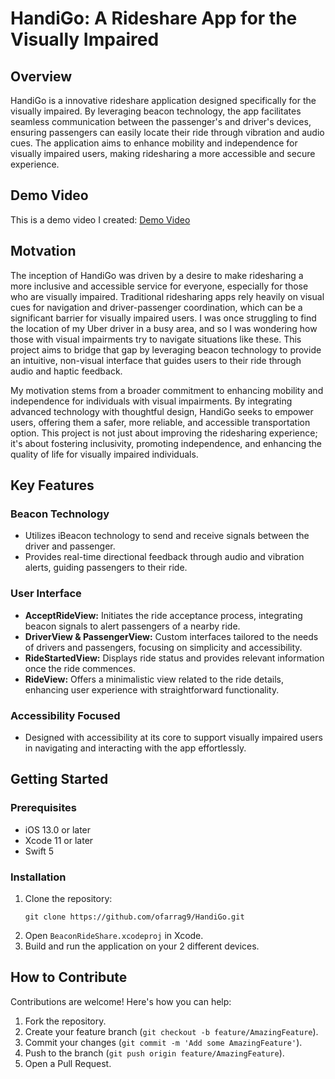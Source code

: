 
# HandiGo: A Rideshare App for the Visually Impaired

## Overview
HandiGo is a innovative rideshare application designed specifically for the visually impaired. By leveraging beacon technology, the app facilitates seamless communication between the passenger's and driver's devices, ensuring passengers can easily locate their ride through vibration and audio cues. The application aims to enhance mobility and independence for visually impaired users, making ridesharing a more accessible and secure experience.

## Demo Video
This is a demo video I created: [Demo Video](https://www.youtube.com/watch?v=xUSWCPBwAzY)

## Motvation
The inception of HandiGo was driven by a desire to make ridesharing a more inclusive and accessible service for everyone, especially for those who are visually impaired. Traditional ridesharing apps rely heavily on visual cues for navigation and driver-passenger coordination, which can be a significant barrier for visually impaired users. I was once struggling to find the location of my Uber driver in a busy area, and so I was wondering how those with visual impairments try to navigate situations like these. This project aims to bridge that gap by leveraging beacon technology to provide an intuitive, non-visual interface that guides users to their ride through audio and haptic feedback.

My motivation stems from a broader commitment to enhancing mobility and independence for individuals with visual impairments. By integrating advanced technology with thoughtful design, HandiGo seeks to empower users, offering them a safer, more reliable, and accessible transportation option. This project is not just about improving the ridesharing experience; it's about fostering inclusivity, promoting independence, and enhancing the quality of life for visually impaired individuals.

## Key Features

### Beacon Technology
- Utilizes iBeacon technology to send and receive signals between the driver and passenger.
- Provides real-time directional feedback through audio and vibration alerts, guiding passengers to their ride.

### User Interface
- **AcceptRideView:** Initiates the ride acceptance process, integrating beacon signals to alert passengers of a nearby ride.
- **DriverView & PassengerView:** Custom interfaces tailored to the needs of drivers and passengers, focusing on simplicity and accessibility.
- **RideStartedView:** Displays ride status and provides relevant information once the ride commences.
- **RideView:** Offers a minimalistic view related to the ride details, enhancing user experience with straightforward functionality.

### Accessibility Focused
- Designed with accessibility at its core to support visually impaired users in navigating and interacting with the app effortlessly.

## Getting Started

### Prerequisites
- iOS 13.0 or later
- Xcode 11 or later
- Swift 5

### Installation
1. Clone the repository:
   ```
   git clone https://github.com/ofarrag9/HandiGo.git
   ```
2. Open `BeaconRideShare.xcodeproj` in Xcode.
3. Build and run the application on your 2 different devices.

## How to Contribute
Contributions are welcome! Here's how you can help:
1. Fork the repository.
2. Create your feature branch (`git checkout -b feature/AmazingFeature`).
3. Commit your changes (`git commit -m 'Add some AmazingFeature'`).
4. Push to the branch (`git push origin feature/AmazingFeature`).
5. Open a Pull Request.
